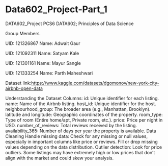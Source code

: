 # Data602_Project-Part_1
DATA602_Project
PCS6 DATA602; Principles of Data Science

Group Members

UID: 121326867 Name: Adwait Gaur

UID: 121092311 Name: Satyam Kale

UID: 121301161 Name: Mayur Sangle

UID: 121333254 Name: Parth Maheshwari

Dataset link:https://www.kaggle.com/datasets/dgomonov/new-york-city-airbnb-open-data

Understanding the Dataset Columns: id: Unique identifier for each listing. name: Name of the Airbnb listing. host_id: Unique identifier for the host. neighbourhood_group: The broader area (e.g., Manhattan, Brooklyn). latitude and longitude: Geographic coordinates of the property. room_type: Type of room (Entire home/apt, Private room, etc.). price: Price per night in USD. number_of_reviews: Total reviews received by the listing. availability_365: Number of days per year the property is available.
Data Cleaning Handle missing data: Check for any missing or null values, especially in important columns like price or reviews. Fill or drop missing values depending on the data distribution. Outlier detection: Look for price outliers. Some listings may have extremely high or low prices that don’t align with the market and could skew your analysis.
